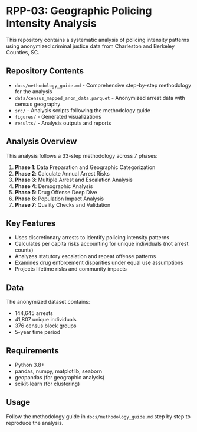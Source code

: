 # RPP-03: Geographic Policing Intensity Analysis

This repository contains a systematic analysis of policing intensity patterns using anonymized criminal justice data from Charleston and Berkeley Counties, SC.

## Repository Contents

- `docs/methodology_guide.md` - Comprehensive step-by-step methodology for the analysis
- `data/census_mapped_anon_data.parquet` - Anonymized arrest data with census geography
- `src/` - Analysis scripts following the methodology guide
- `figures/` - Generated visualizations
- `results/` - Analysis outputs and reports

## Analysis Overview

This analysis follows a 33-step methodology across 7 phases:

1. **Phase 1**: Data Preparation and Geographic Categorization
2. **Phase 2**: Calculate Annual Arrest Risks
3. **Phase 3**: Multiple Arrest and Escalation Analysis
4. **Phase 4**: Demographic Analysis
5. **Phase 5**: Drug Offense Deep Dive
6. **Phase 6**: Population Impact Analysis
7. **Phase 7**: Quality Checks and Validation

## Key Features

- Uses discretionary arrests to identify policing intensity patterns
- Calculates per capita risks accounting for unique individuals (not arrest counts)
- Analyzes statutory escalation and repeat offense patterns
- Examines drug enforcement disparities under equal use assumptions
- Projects lifetime risks and community impacts

## Data

The anonymized dataset contains:
- 144,645 arrests
- 41,807 unique individuals
- 376 census block groups
- 5-year time period

## Requirements

- Python 3.8+
- pandas, numpy, matplotlib, seaborn
- geopandas (for geographic analysis)
- scikit-learn (for clustering)

## Usage

Follow the methodology guide in `docs/methodology_guide.md` step by step to reproduce the analysis.